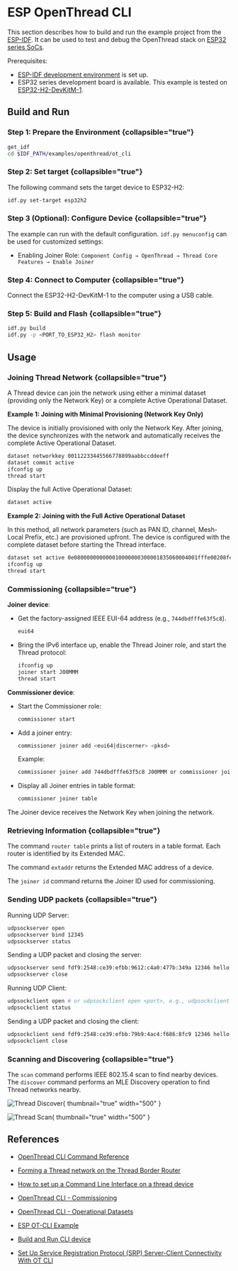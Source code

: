 <show-structure/>

# ESP OpenThread CLI

This section describes how to build and run the [](Thread.md#openthread-cli) example project from
the [ESP-IDF](Espressif.md#esp-idf-framework). It can be used to test and debug the OpenThread stack
on [ESP32 series SoCs](Espressif.md#hardware).

Prerequisites:

- [ESP-IDF development environment](ESP-IDF-Setup.md) is set up.
- ESP32 series development board is available. This example is tested
  on [ESP32-H2-DevKitM-1](https://docs.espressif.com/projects/esp-dev-kits/en/latest/esp32h2/esp32-h2-devkitm-1/index.html).

## Build and Run

### Step 1: Prepare the Environment {collapsible="true"}

```Bash
get_idf
cd $IDF_PATH/examples/openthread/ot_cli
```

### Step 2: Set target {collapsible="true"}

The following command sets the target device to ESP32-H2:

```Bash
idf.py set-target esp32h2
```

### Step 3 (Optional): Configure Device {collapsible="true"}

The example can run with the default configuration. `idf.py menuconfig` can be used for customized settings:

- Enabling Joiner Role: `Component Config → OpenThread → Thread Core Features → Enable Joiner`

### Step 4: Connect to Computer {collapsible="true"}

Connect the ESP32-H2-DevKitM-1 to the computer using a USB cable.

### Step 5: Build and Flash {collapsible="true"}

```Bash
idf.py build
idf.py -p <PORT_TO_ESP32_H2> flash monitor
```

## Usage

### Joining Thread Network {collapsible="true"}

A Thread device can join the network using either a minimal dataset (providing only the Network Key) or a complete
Active Operational Dataset.

**Example 1: Joining with Minimal Provisioning (Network Key Only)**

The device is initially provisioned with only the Network Key. After joining, the device synchronizes with the network
and automatically receives the complete Active Operational Dataset.

```bash
dataset networkkey 00112233445566778899aabbccddeeff
dataset commit active
ifconfig up
thread start
```

Display the full Active Operational Dataset:

```bash
dataset active
```

**Example 2: Joining with the Full Active Operational Dataset**

In this method, all network parameters (such as PAN ID, channel, Mesh-Local Prefix, etc.) are provisioned upfront. The
device is configured with the complete dataset before starting the Thread interface.

```bash
dataset set active 0e080000000000010000000300001835060004001fffe00208fe7bb701f5f1125d0708fd75cbde7c6647bd0510b3914792d44f45b6c7d76eb9306eec94030f4f70656e5468726561642d35383332010258320410e35c581af5029b054fc904a24c2b27700c0402a0fff8
ifconfig up
thread start
```

### Commissioning {collapsible="true"}

**Joiner device**:

- Get the factory-assigned IEEE EUI-64 address (e.g., `744dbdfffe63f5c8`).
  ```Bash
  eui64
  ```
- Bring the IPv6 interface up, enable the Thread Joiner role, and start the Thread protocol:
  ```Bash
  ifconfig up
  joiner start J00MMM
  thread start
  ```

**Commissioner device**:

- Start the Commissioner role:
  ```Bash
  commissioner start
  ```
- Add a joiner entry:
  ```Bash
  commissioner joiner add <eui64|discerner> <pksd>
  ```
  Example:
  ```Bash
  commissioner joiner add 744dbdfffe63f5c8 J00MMM or commissioner joiner add * J00MMM
  ```
- Display all Joiner entries in table format:
  ```Bash
  commissioner joiner table
  ```

The Joiner device receives the Network Key when joining the network.

### Retrieving Information {collapsible="true"}

The command `router table` prints a list of routers in a table format. Each router is identified by its Extended MAC.

The command `extaddr` returns the Extended MAC address of a device.

The `joiner id` command returns the Joiner ID used for commissioning.

### Sending UDP packets {collapsible="true"}

Running UDP Server:

```Bash
udpsockserver open
udpsockserver bind 12345
udpsockserver status
```

Sending a UDP packet and closing the server:

```Bash
udpsockserver send fdf9:2548:ce39:efbb:9612:c4a0:477b:349a 12346 hello
udpsockserver close
```

Running UDP Client:

```Bash
udpsockclient open # or udpsockclient open <port>, e.g., udpsockclient open 12345
udpsockclient status
```

Sending a UDP packet and closing the client:

```Bash
udpsockclient send fdf9:2548:ce39:efbb:79b9:4ac4:f686:8fc9 12346 hello
udpsockclient close
```

### Scanning and Discovering {collapsible="true"}

The `scan` command performs IEEE 802.15.4 scan to find nearby devices. The `discover` command performs an MLE Discovery
operation to find Thread networks nearby.

![Thread Discover](thc_1.png){ thumbnail="true" width="500" }

![Thread Scan](thc_2.png){ thumbnail="true" width="500" }

## References

- [OpenThread CLI Command Reference](https://openthread.io/reference/cli/commands)
- [Forming a Thread network on the Thread Border Router](https://openthread.io/codelabs/esp-openthread-hardware#3)
- [How to set up a Command Line Interface on a thread device](https://mattercoder.com/codelabs/how-to-install-border-router-on-esp32/?index=..%2F..index#5)
- [OpenThread CLI - Commissioning](https://github.com/openthread/ot-commissioner/tree/main/src/app/cli)
- [OpenThread CLI - Operational Datasets](https://github.com/openthread/openthread/blob/main/src/cli/README_DATASET.md)
- [ESP OT-CLI Example](https://github.com/espressif/esp-idf/tree/master/examples/openthread/ot_cli)
- [Build and Run CLI device](https://docs.espressif.com/projects/esp-thread-br/en/latest/dev-guide/build_and_run.html#build-and-run-the-thread-cli-device)

- [Set Up Service Registration Protocol (SRP) Server-Client Connectivity With OT CLI](https://openthread.io/reference/cli/concepts/srp)